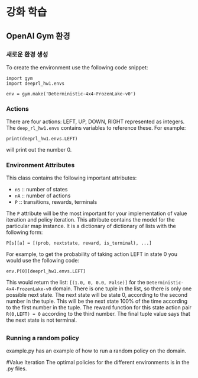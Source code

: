 # 강화 학습

## OpenAI Gym 환경
### 새로운 환경 생성

To create the environment use the following code snippet:

```
import gym
import deeprl_hw1.envs

env = gym.make('Deterministic-4x4-FrozenLake-v0')
```

### Actions

There are four actions: LEFT, UP, DOWN, RIGHT represented as
integers. The `deep_rl_hw1.envs` contains variables to reference
these. For example:

```
print(deeprl_hw1.envs.LEFT)
```

will print out the number 0.

### Environment Attributes

This class contains the following important attributes:

- `nS` :: number of states
- `nA` :: number of actions
- `P` :: transitions, rewards, terminals

The `P` attribute will be the most important for your implementation
of value iteration and policy iteration. This attribute contains the
model for the particular map instance. It is a dictionary of
dictionary of lists with the following form:

```
P[s][a] = [(prob, nextstate, reward, is_terminal), ...]
```

For example, to get the probability of taking action LEFT in state 0
you would use the following code:

```
env.P[0][deeprl_hw1.envs.LEFT]
```

This would return the list: `[(1.0, 0, 0.0, False)]` for the
`Deterministic-4x4-FrozenLake-v0` domain. There is one tuple in the
list, so there is only one possible next state. The next state will be
state 0, according to the second number in the tuple. This will be the
next state 100\% of the time according to the first number in the
tuple. The reward function for this state action pair `R(0,LEFT) = 0`
according to the third number. The final tuple value says that the
next state is not terminal.

##
### Running a random policy

example.py has an example of how to run a random policy on the domain.

#Value Iteration
The optimal policies for the different environments is in the <environment>.py files.

